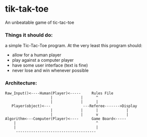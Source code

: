 # tik-tak-toe
An unbeatable game of tic-tac-toe

### Things it should do:
a simple Tic-Tac-Toe program. At the very least this program should:

- allow for a human player
- play against a computer player
- have some user interface (text is fine)
- never lose and win whenever possible

### Architecture:

```
Raw_Input()<----Human(Player)<-----     Rules File
                     |             |      ^
                     |             |      |
   Player(object)<---               ---Referee------->Display
                     |             |      |             |
                     |             |      v             |
Algorithm<---Computer(Player)<----      Game Board<-----
    |                                     ^
    |                                     |
     -------------------------------------
```
